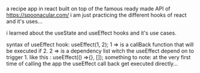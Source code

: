 a recipe app in react built on top of the famous ready made API
of https://spoonacular.com/ i am just practicing the different hooks of react and it's uses...

i learned about the useState and useEffect hooks and it's use cases.

syntax of useEffect hook:
useEffect(1, 2);
1 => is a callBack function that will be executed if 2.
2 => is a dependency list witch the useEffect depend on to trigger 1.
like this :
    useEffect(() =>{}, []);
something to note: at the very first time of calling the app 
the useEffect call back get executed directly...

